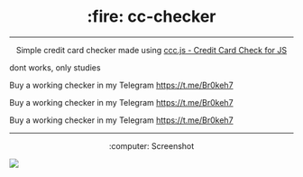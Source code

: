 <h1 align=center> :fire: cc-checker</h1>

---

<p align=center>Simple credit card checker made using <a href="https://github.com/br0keh/ccc.js/">ccc.js - Credit Card Check for JS</a></p>
<p>dont works, only studies</p>

Buy a working checker in my Telegram https://t.me/Br0keh7

Buy a working checker in my Telegram https://t.me/Br0keh7

Buy a working checker in my Telegram https://t.me/Br0keh7

---

<p align=center>:computer: Screenshot</p>
<img align="left" src="https://raw.githubusercontent.com/br0keh/cc-checker/master/public/assets/screenshot.png"/>
